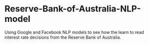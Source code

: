 # Reserve-Bank-of-Australia-NLP-model
Using Google and Facebook NLP models to see how the learn to read interest rate decisions from the Reserve Bank of Australia.
